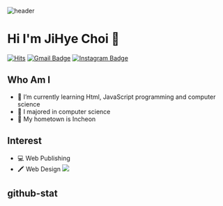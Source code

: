 <!--
**cjh8721/cjh8721** is a ✨ _special_ ✨ repository because its `README.md` (this file) appears on your GitHub profile.

Here are some ideas to get you started:

- 🔭 I’m currently working on ...
- 🌱 I’m currently learning ...
- 👯 I’m looking to collaborate on ...
- 🤔 I’m looking for help with ...
- 💬 Ask me about ...
- 📫 How to reach me: ...
- 😄 Pronouns: ...
- ⚡ Fun fact: ...
-->
![header](https://capsule-render.vercel.app/api?type=Cylinder&color=FFD8D8&height=300&section=header&text=JI%20HYE's%20GitHub%20&fontSize=70)

   # Hi I'm JiHye Choi 💖
[![Hits](https://hits.seeyoufarm.com/api/count/incr/badge.svg?url=https%3A%2F%2Fgithub.com%2Fcjh8721&count_bg=%23FFA3DD&title_bg=%23FFF0F9&icon=&icon_color=%23EFEFEF&title=VISIT&edge_flat=false)](https://hits.seeyoufarm.com) [![Gmail Badge](https://img.shields.io/badge/Gmail-d14836?style=flat-square&logo=Gmail&logoColor=white&link=mailto:cjh8721421@gmail.com)](mailto:cjh8721421@gmail.com) [![Instagram Badge](https://img.shields.io/badge/-Instagram-dd2a7b?style=flat-square&logo=instagram&logoColor=white&link=https://www.instagram.com/jihyejihey/)](https://www.instagram.com/jihyejihey/) 

## Who Am I

- 🌱 I’m currently learning Html, JavaScript programming and computer science
- 🥇 I majored in computer science
- 🚅 My hometown is Incheon

## Interest             

- 💻 Web Publishing
- 🖍️ Web Design       <img src="https://github-readme-stats.vercel.app/api?username=cjh8721&show_icons=true">
## github-stat


